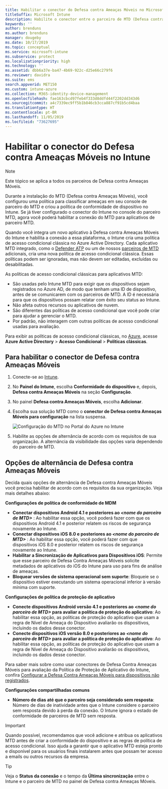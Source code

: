 ```yaml
---
title: Habilitar o conector do Defesa contra Ameaças Móveis no Microsoft Intune
titleSuffix: Microsoft Intune
description: Habilite o conector entre o parceiro de MTD (Defesa contra Ameaças Móveis) e o Microsoft Intune.
keywords: ''
author: brenduns
ms.author: brenduns
manager: dougeby
ms.date: 10/17/2019
ms.topic: conceptual
ms.service: microsoft-intune
ms.subservice: protect
ms.localizationpriority: high
ms.technology: ''
ms.assetid: dbb6a37e-ba47-4b69-922c-d25e66c279f6
ms.reviewer: davidra
ms.suite: ems
search.appverid: MET150
ms.custom: intune-azure
ms.collection: M365-identity-device-management
ms.openlocfilehash: fae163cbcd97feb4f333d8ddfd44f2202dd343d6
ms.sourcegitcommit: a4c7339ec9ff5b1b846cb3cca887cf91b5cd4baa
ms.translationtype: HT
ms.contentlocale: pt-BR
ms.lasthandoff: 11/05/2019
ms.locfileid: "73627695"
---
```

# <a name="enable-the-mobile-threat-defense-connector-in-intune"></a>Habilitar o conector do Defesa contra Ameaças Móveis no Intune

> [!NOTE] 
> Este tópico se aplica a todos os parceiros de Defesa contra Ameaças Móveis.

Durante a instalação do MTD (Defesa contra Ameaças Móveis), você configurou uma política para classificar ameaças em seu console de parceiro do MTD e criou a política de conformidade de dispositivo no Intune. Se já tiver configurado o conector do Intune no console do parceiro MTD, agora você poderá habilitar a conexão do MTD para aplicativos de parceiro MTD.

Quando você integra um novo aplicativo à Defesa contra Ameaças Móveis do Intune e habilita a conexão a essa plataforma, o Intune cria uma política de acesso condicional clássica no Azure Active Directory. Cada aplicativo MTD integrado, como o [Defender ATP](advanced-threat-protection.md) ou um de nossos [parceiros de MTD](mobile-threat-defense.md#mobile-threat-defense-partners) adicionais, cria uma nova política de acesso condicional clássica. Essas políticas podem ser ignoradas, mas não devem ser editadas, excluídas ou desabilitadas.

As políticas de acesso condicional clássicas para aplicativos MTD: 

- São usadas pelo Intune MTD para exigir que os dispositivos sejam registrados no Azure AD, de modo que tenham uma ID de dispositivo, antes de se comunicarem com os parceiros de MTD. A ID é necessária para que os dispositivos possam relatar com êxito seu status ao Intune.  
- Não afeta outros recursos ou aplicativos de nuvem.  
- São diferentes das políticas de acesso condicional que você pode criar para ajudar a gerenciar o MTD.
- Por padrão, não interagem com outras políticas de acesso condicional usadas para avaliação.  

Para exibir as políticas de acesso condicional clássicas, no [Azure](https://portal.azure.com/#home), acesse **Azure Active Directory** > **Acesso Condicional** > **Políticas clássicas**.


## <a name="to-enable-the-mobile-threat-defense-connector"></a>Para habilitar o conector de Defesa contra Ameaças Móveis

1. Conecte-se ao [Intune](https://go.microsoft.com/fwlink/?linkid=2090973).

4. No **Painel do Intune**, escolha **Conformidade do dispositivo** e, depois, **Defesa contra Ameaças Móveis** na seção **Configuração**.

5. No painel **Defesa contra Ameaças Móveis**, escolha **Adicionar**.

6. Escolha sua solução MTD como o **conector de Defesa contra Ameaças Móveis para configuração** na lista suspensa.

    ![Configuração do MTD no Portal do Azure no Intune](./media/mtd-connector-enable/enable-mtd-connector-1.png)

7. Habilite as opções de alternância de acordo com os requisitos de sua organização. A alternância da visibilidade das opções varia dependendo do parceiro de MTD.

## <a name="mobile-threat-defense-toggle-options"></a>Opções de alternância de Defesa contra Ameaças Móveis

Decida quais opções de alternância de Defesa contra Ameaças Móveis você precisa habilitar de acordo com os requisitos da sua organização. Veja mais detalhes abaixo:

**Configurações de política de conformidade de MDM**
- **Conectar dispositivos Android 4.1 e posteriores ao _\<nome do parceiro de MTD>_** : Ao habilitar essa opção, você poderá fazer com que os dispositivos Android 4.1 e posterior relatem os riscos de segurança novamente ao Intune.
- **Conectar dispositivos iOS 8.0 e posteriores ao _\<nome do parceiro de MTD>_** : Ao habilitar essa opção, você poderá fazer com que dispositivos iOS 8.0 e posterior relatem os riscos de segurança novamente ao Intune.
- **Habilitar a Sincronização de Aplicativos para Dispositivos iOS**: Permite que esse parceiro de Defesa Contra Ameaças Móveis solicite metadados de aplicativos do iOS do Intune para uso para fins de análise de ameaças.
- **Bloquear versões de sistema operacional sem suporte**: Bloqueie se o dispositivo estiver executando um sistema operacional inferior à versão mínima com suporte.

**Configurações de política de proteção de aplicativo**
- **Conecte dispositivos Android versão 4.1 e posteriores ao *\<nome do parceiro de MTD>* para avaliar a política de proteção do aplicativo**: Ao habilitar essa opção, as políticas de proteção do aplicativo que usam a regra de Nível de Ameaça do Dispositivo avaliarão os dispositivos, incluindo os dados desse conector.
- **Conecte dispositivos iOS versão 8.0 e posteriores ao *\<nome do parceiro de MTD>* para avaliar a política de proteção do aplicativo**: Ao habilitar essa opção, as políticas de proteção do aplicativo que usam a regra de Nível de Ameaça do Dispositivo avaliarão os dispositivos, incluindo os dados desse conector.

Para saber mais sobre como usar conectores de Defesa Contra Ameaças Móveis para avaliação da Política de Proteção de Aplicativo do Intune, confira [Configurar a Defesa Contra Ameaças Móveis para dispositivos não registrados](~/protect/mtd-enable-unenrolled-devices.md).

**Configurações compartilhadas comuns**
- **Número de dias até que o parceiro seja considerado sem resposta**: Número de dias de inatividade antes que o Intune considere o parceiro sem resposta devido à perda da conexão. O Intune ignora o estado de conformidade de parceiros de MTD sem resposta.

> [!IMPORTANT] 
> Quando possível, recomendamos que você adicione e atribua os aplicativos MTD antes de criar a conformidade do dispositivo e as regras de política de acesso condicional. Isso ajuda a garantir que o aplicativo MTD esteja pronto e disponível para os usuários finais instalarem antes que possam ter acesso a emails ou outros recursos da empresa.

> [!TIP]
> Veja o **Status da conexão** e o tempo da **Última sincronização** entre o Intune e o parceiro de MTD no painel de Defesa contra Ameaças Móveis.

